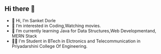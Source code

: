 ## Hi there 👋


- 👋 Hi, I’m Sanket Dorle
- 👀 I’m interested in  Coding,Watching movies.
- 🌱 I’m currently learning Java for Data Structures,Web Developmentand, MERN Stack 
- 🧑‍🎓 I'm Student in BTech in Elctronics and Telecommunication in Priyadarshini College Of Engineering.

  
